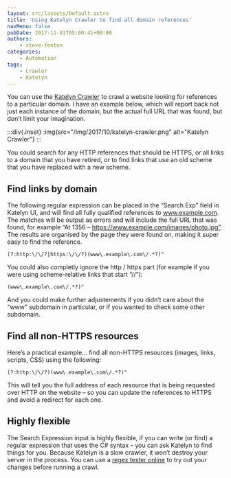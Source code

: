 ```yaml
---
layout: src/layouts/Default.astro
title: 'Using Katelyn Crawler to find all domain references'
navMenu: false
pubDate: 2017-11-01T05:00:41+00:00
authors:
    - steve-fenton
categories:
    - Automation
tags:
    - Crawler
    - Katelyn
---
```


You can use the [Katelyn Crawler](https://github.com/Steve-Fenton/Katelyn/wiki/Katelyn-UI) to crawl a website looking for references to a particular domain. I have an example below, which will report back not just each instance of the domain, but the actual full URL that was found, but don’t limit your imagination.

:::div{.inset}
:img{src="/img/2017/10/katelyn-crawler.png" alt="Katelyn Crawler"}
:::

You could search for any HTTP references that should be HTTPS, or all links to a domain that you have retired, or to find links that use an old scheme that you have replaced with a new scheme.

## Find links by domain

The following regular expression can be placed in the “Search Exp” field in Katelyn UI, and will find all fully qualified references to www.example.com. The matches will be output as errors and will include the full URL that was found, for example “At 1356 – https://www.example.com/images/photo.jpg”. The results are organised by the page they were found on, making it super easy to find the reference.

```
(?:http:\/\/?|https:\/\/?)(www\.example\.com\/.*?)"
```

You could also completly ignore the http / https part (for example if you were using scheme-relative links that start “//”):

```
(www\.example\.com\/.*?)"
```

And you could make further adjustements if you didn’t care about the “www” subdomain in particular, or if you wanted to check some other subdomain.

## Find all non-HTTPS resources

Here’s a practical example… find all non-HTTPS resources (images, links, scripts, CSS) using the following:

```
(?:http:\/\/?)(www\.example\.com\/.*?)"
```

This will tell you the full address of each resource that is being requested over HTTP on the website – so you can update the references to HTTPS and avoid a redirect for each one.

## Highly flexible

The Search Expression input is highly flexible, if you can write (or find) a regular expression that uses the C# syntax – you can ask Katelyn to find things for you. Because Katelyn is a slow crawler, it won’t destroy your server in the process. You can use a [regex tester online](https://regex101.com/r/LLNkgL/1) to try out your changes before running a crawl.